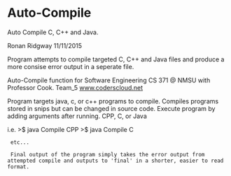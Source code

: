 # Auto-Compile
Auto Compile C, C++ and Java.

Ronan Ridgway 
11/11/2015

Program attempts to compile targeted C, C++ and Java files and produce a more consise error output in a seperate file. 

Auto-Compile function for Software Engineering CS 371 @ NMSU with Professor Cook.
Team_5 www.coderscloud.net


Program targets java, c, or c++ programs to compile. Compiles programs stored in snips but can be changed in source code. Execute program by adding arguments after running. CPP, C, or Java

i.e. >$ java Compile CPP
     >$ java Compile C
     
     etc...
     
     Final output of the program simply takes the error output from attempted compile and outputs to 'final' in a shorter, easier to read format. 
     
     
     

